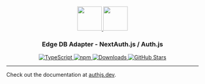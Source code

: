 <p align="center">
  <br/>
  <a href="https://authjs.dev" target="_blank">
    <img height="64px" src="https://authjs.dev/img/logo-sm.png" />
  </a>
  <a href="https://www.edgedb.com/" target="_blank">
    <img height="64px" src="https://authjs.dev/img/adapters/edgedb.svg"/>
  </a>
  <h3 align="center"><b>Edge DB Adapter</b> - NextAuth.js / Auth.js</a></h3>
  <p align="center" style="align: center;">
    <a href="https://npm.im/@oneum-io/edgedb-adapter">
      <img src="https://img.shields.io/badge/TypeScript-blue?style=flat-square" alt="TypeScript" />
    </a>
    <a href="https://npm.im/@oneum-io/edgedb-adapter">
      <img alt="npm" src="https://img.shields.io/npm/v/@oneum-io/edgedb-adapter?color=green&label=@oneum-io/edgedb-adapter&style=flat-square">
    </a>
    <a href="https://www.npmtrends.com/@oneum-io/edgedb-adapter">
      <img src="https://img.shields.io/npm/dm/@oneum-io/edgedb-adapter?label=%20downloads&style=flat-square" alt="Downloads" />
    </a>
    <a href="https://github.com/nextauthjs/next-auth/stargazers">
      <img src="https://img.shields.io/github/stars/nextauthjs/next-auth?style=flat-square" alt="GitHub Stars" />
    </a>
  </p>
</p>

---

Check out the documentation at [authjs.dev](https://authjs.dev/reference/adapter/edgedb).
